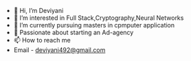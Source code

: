 - 👋 Hi, I’m Deviyani
- 👀 I’m interested in Full Stack,Cryptography,Neural Networks
- 🌱 I’m currently pursuing masters in cpmputer application
- 💞 Passionate about starting an Ad-agency
- 📫 How to reach me 
- Email - deviyani492@gmail.com

<!---
D-Phoenix49/D-Phoenix49 is a ✨ special ✨ repository because its `README.md` (this file) appears on your GitHub profile.
You can click the Preview link to take a look at your changes.
--->
